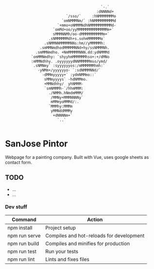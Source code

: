 ```txt



                                            `-.`
                                          :dNNNNd+
                            `/sso/`     :hNMMMMMMMo
                          `omNMMMNm/` :hNMMMMMMMMMd
                        `+mmo+oNMMMNdhNMMMMMMMMMMd-
                      `omMd+oo/yyMMMMMMMMMMMMMMm+`
                      sMMMNNMh/oo-dMMMMMMMMMMm+`
                    .sNMMMMMMdh+s.sohmMMMMMMo`
                  .sNMMNNMMMMMNNs:hm//yMMMMMh:
                .smMMNmdhodMMMMMNNd+hy/ssNMMMNh.
              .smMMNmdho. +NmMMMMMNNN.dd:ydNMMMd
            `omMMNmdhy: `shyyhmMMMMMMhso+:+/dMNo
            :mMMNdhhy. .oyyyyyydNNMMMMMmso/ymd/
             .sNMNmy` :syyyyyyos:/mMMMMMMhmh:`
               -yNMm+/yyyyyyo- `:sdNMMMNNd/`
                 -dMMmyyyyy+` :ydmNMMmo::`
                  sMMmyyyys` -hdNMMmo.
                  +MMNdhhy/  yhNMMM-
                  `smNMMMh-`/hhmMMM:
                    ./NMMh.hNmdmMMM/
                     /MMNy+MMMNNNNy`
                     mMMmyoMMMd/:.
                    `MMMhy:MMMm
                     yMMNddMMMy
                      +dNNNNm+`
                        `..`



```

# SanJose Pintor

Webpage for a painting company. Built with Vue, uses google sheets as contact form.

## TODO

- ...
- ...

### Dev stuff

| Command | Action |
| ------ | ------ |
| npm install | Project setup |
| npm run serve | Compiles and hot-reloads for development|
| npm run build | Compiles and minifies for production |
| npm run test | Run your tests |
| npm run lint | Lints and fixes files |
